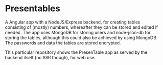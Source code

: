 # Presentables

A Angular app with a NodeJS/Express backend, for creating tables consisting of (mostly) numbers, whereafter they can be stored and edited if needed. The app uses MongoDB for storing users and node-json-db for storing the tables, although this could also be achieved by using MongoDB. The passwords and data the tables are stored encrypted.

This particular repository shows the PresenTable app as served by the backend itself (no SSR though), for web use.